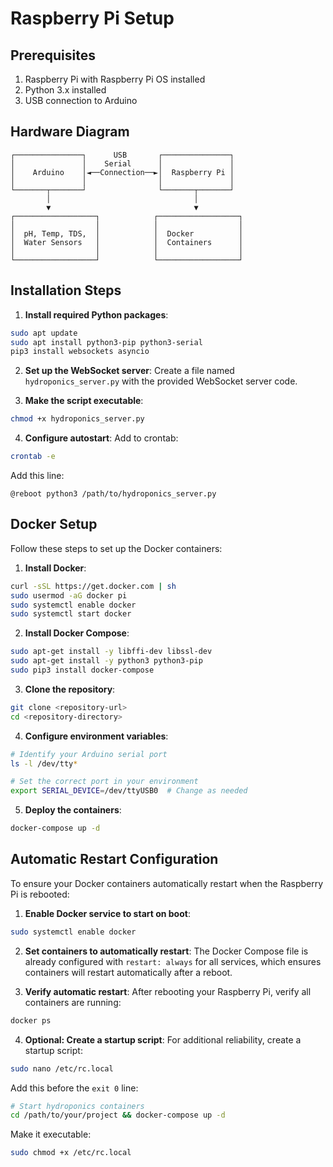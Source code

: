 
# Raspberry Pi Setup

## Prerequisites

1. Raspberry Pi with Raspberry Pi OS installed
2. Python 3.x installed
3. USB connection to Arduino

## Hardware Diagram

```
┌───────────────┐      USB       ┌───────────────┐
│               │    Serial      │               │
│    Arduino    │◄──Connection──►│  Raspberry Pi │
│               │                │               │
└───────┬───────┘                └───────┬───────┘
        │                                │
        ▼                                ▼
┌──────────────────┐            ┌──────────────────┐
│                  │            │                  │
│  pH, Temp, TDS,  │            │  Docker          │
│  Water Sensors   │            │  Containers      │
│                  │            │                  │
└──────────────────┘            └──────────────────┘
```

## Installation Steps

1. **Install required Python packages**:
```bash
sudo apt update
sudo apt install python3-pip python3-serial
pip3 install websockets asyncio
```

2. **Set up the WebSocket server**:
Create a file named `hydroponics_server.py` with the provided WebSocket server code.

3. **Make the script executable**:
```bash
chmod +x hydroponics_server.py
```

4. **Configure autostart**:
Add to crontab:
```bash
crontab -e
```
Add this line:
```
@reboot python3 /path/to/hydroponics_server.py
```

## Docker Setup

Follow these steps to set up the Docker containers:

1. **Install Docker**:
```bash
curl -sSL https://get.docker.com | sh
sudo usermod -aG docker pi
sudo systemctl enable docker
sudo systemctl start docker
```

2. **Install Docker Compose**:
```bash
sudo apt-get install -y libffi-dev libssl-dev
sudo apt-get install -y python3 python3-pip
sudo pip3 install docker-compose
```

3. **Clone the repository**:
```bash
git clone <repository-url>
cd <repository-directory>
```

4. **Configure environment variables**:
```bash
# Identify your Arduino serial port
ls -l /dev/tty*

# Set the correct port in your environment
export SERIAL_DEVICE=/dev/ttyUSB0  # Change as needed
```

5. **Deploy the containers**:
```bash
docker-compose up -d
```

## Automatic Restart Configuration

To ensure your Docker containers automatically restart when the Raspberry Pi is rebooted:

1. **Enable Docker service to start on boot**:
```bash
sudo systemctl enable docker
```

2. **Set containers to automatically restart**:
The Docker Compose file is already configured with `restart: always` for all services, which ensures containers will restart automatically after a reboot.

3. **Verify automatic restart**:
After rebooting your Raspberry Pi, verify all containers are running:
```bash
docker ps
```

4. **Optional: Create a startup script**:
For additional reliability, create a startup script:
```bash
sudo nano /etc/rc.local
```
Add this before the `exit 0` line:
```bash
# Start hydroponics containers
cd /path/to/your/project && docker-compose up -d
```
Make it executable:
```bash
sudo chmod +x /etc/rc.local
```
